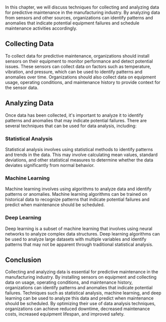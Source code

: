 

In this chapter, we will discuss techniques for collecting and analyzing data for predictive maintenance in the manufacturing industry. By analyzing data from sensors and other sources, organizations can identify patterns and anomalies that indicate potential equipment failures and schedule maintenance activities accordingly.

Collecting Data
---------------

To collect data for predictive maintenance, organizations should install sensors on their equipment to monitor performance and detect potential issues. These sensors can collect data on factors such as temperature, vibration, and pressure, which can be used to identify patterns and anomalies over time. Organizations should also collect data on equipment usage, operating conditions, and maintenance history to provide context for the sensor data.

Analyzing Data
--------------

Once data has been collected, it's important to analyze it to identify patterns and anomalies that may indicate potential failures. There are several techniques that can be used for data analysis, including:

### Statistical Analysis

Statistical analysis involves using statistical methods to identify patterns and trends in the data. This may involve calculating mean values, standard deviations, and other statistical measures to determine whether the data deviates significantly from normal behavior.

### Machine Learning

Machine learning involves using algorithms to analyze data and identify patterns or anomalies. Machine learning algorithms can be trained on historical data to recognize patterns that indicate potential failures and predict when maintenance should be scheduled.

### Deep Learning

Deep learning is a subset of machine learning that involves using neural networks to analyze complex data structures. Deep learning algorithms can be used to analyze large datasets with multiple variables and identify patterns that may not be apparent through traditional statistical analysis.

Conclusion
----------

Collecting and analyzing data is essential for predictive maintenance in the manufacturing industry. By installing sensors on equipment and collecting data on usage, operating conditions, and maintenance history, organizations can identify patterns and anomalies that indicate potential failures. Techniques such as statistical analysis, machine learning, and deep learning can be used to analyze this data and predict when maintenance should be scheduled. By optimizing their use of data analysis techniques, organizations can achieve reduced downtime, decreased maintenance costs, increased equipment lifespan, and improved safety.

